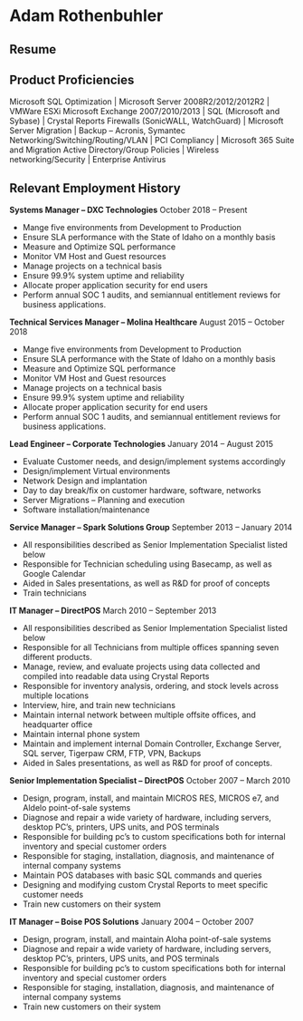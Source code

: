 # Adam Rothenbuhler

## Resume

## Product Proficiencies
Microsoft SQL Optimization | Microsoft Server 2008R2/2012/2012R2 | VMWare ESXi
Microsoft Exchange 2007/2010/2013 | SQL (Microsoft and Sybase) | Crystal Reports
Firewalls (SonicWALL, WatchGuard) | Microsoft Server Migration | Backup – Acronis, Symantec
Networking/Switching/Routing/VLAN | PCI Compliancy | Microsoft 365 Suite and Migration
Active Directory/Group Policies | Wireless networking/Security | Enterprise Antivirus

## Relevant Employment History
	
**Systems Manager – DXC Technologies**
October 2018 – Present
* Mange five environments from Development to Production
* Ensure SLA performance with the State of Idaho on a monthly basis
* Measure and Optimize SQL performance
* Monitor VM Host and Guest resources
* Manage projects on a technical basis
* Ensure 99.9% system uptime and reliability
* Allocate proper application security for end users
* Perform annual SOC 1 audits, and semiannual entitlement reviews for business applications.

**Technical Services Manager – Molina Healthcare** 
August 2015 – October 2018
* Mange five environments from Development to Production
* Ensure SLA performance with the State of Idaho on a monthly basis
* Measure and Optimize SQL performance
* Monitor VM Host and Guest resources
* Manage projects on a technical basis
* Ensure 99.9% system uptime and reliability
* Allocate proper application security for end users
* Perform annual SOC 1 audits, and semiannual entitlement reviews for business applications.

**Lead Engineer – Corporate Technologies**
January 2014 – August 2015
* Evaluate Customer needs, and design/implement systems accordingly
* Design/implement Virtual environments
* Network Design and implantation
* Day to day break/fix on customer hardware, software, networks
* Server Migrations – Planning and execution
* Software installation/maintenance

**Service Manager – Spark Solutions Group**
September 2013 – January 2014
* All responsibilities described as Senior Implementation Specialist listed below
* Responsible for Technician scheduling using Basecamp, as well as Google Calendar
* Aided in Sales presentations, as well as R&D for proof of concepts
* Train technicians

**IT Manager – DirectPOS**
 March 2010 – September 2013
* All responsibilities described as Senior Implementation Specialist listed below
* Responsible for all Technicians from multiple offices spanning seven different products.
* Manage, review, and evaluate projects using data collected and compiled into readable data using Crystal Reports
* Responsible for inventory analysis, ordering, and stock levels across multiple locations
* Interview, hire, and train new technicians
* Maintain internal network between multiple offsite offices, and headquarter office
* Maintain internal phone system
* Maintain and implement internal Domain Controller, Exchange Server, SQL server, Tigerpaw CRM, FTP, VPN, Backups
* Aided in Sales presentations, as well as R&D for proof of concepts.

**Senior Implementation Specialist – DirectPOS**
October 2007 – March 2010
* Design, program, install, and maintain MICROS RES, MICROS e7, and Aldelo point-of-sale systems
* Diagnose and repair a wide variety of hardware, including servers, desktop PC’s, printers, UPS units, and POS terminals
* Responsible for building pc’s to custom specifications both for internal inventory and special customer orders
* Responsible for staging, installation, diagnosis, and maintenance of internal company systems
* Maintain POS databases with basic SQL commands and queries
* Designing and modifying custom Crystal Reports to meet specific customer needs
* Train new customers on their system

**IT Manager – Boise POS Solutions**
January 2004 – October 2007
* Design, program, install, and maintain Aloha point-of-sale systems
* Diagnose and repair a wide variety of hardware, including servers, desktop PC’s, printers, UPS units, and POS terminals
* Responsible for building pc’s to custom specifications both for internal inventory and special customer orders
* Responsible for staging, installation, diagnosis, and maintenance of internal company systems
* Train new customers on their system

